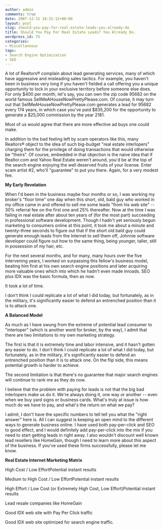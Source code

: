 ```yaml
---
author: admin
comments: true
date: 2007-12-31 18:31:12+00:00
layout: post
slug: should-you-pay-for-real-estate-leads-you-already-do
title: Should You Pay For Real Estate Leads? You Already Do.
wordpress_id: 75
categories:
- Miscellaneous
tags:
- Search Engine Optimization
- SEO
---
```


A lot of Realtors® complain about lead generating services, many of which have aggressive and misleading sales tactics.  For example, you haven't been in business very long if you haven't fielded a call offering you a unique opportunity to lock in your exclusive territory before someone else does.  For only $400 per month, let's say, you can own the zip code 95682 on the world famous SellMeAHouseNowPrettyPlease.com.  Of course, it may turn out that SellMeAHouseNowPrettyPlease.com generates a lead for 95682 every 174 years, in which case you've paid $835,200 for the opportunity to generate a $25,000 commission by the year 2181.

Most of us would agree that there are more effective ad buys one could make.

In addition to the bad feeling left by scam operators like this, many Realtors® object to the idea of such big-budget "real estate interlopers" charging them for the privilege of doing transactions that would otherwise be "theirs".  Of course, embedded in that objection is the naive idea that if Realtor.com and Yahoo Real Estate weren't around, you'd be at the top of the search engine enjoying the well deserved fruits of your license.  Enter scam artist #2, who'll "guarantee" to put you there.  Again, for a very modest fee.

**My Early Revelation**

When I'd been in the business maybe four months or so, I was working my broker's "floor time" one day when this short, old, bald guy who worked in my office came in and offered to sell me some leads "from his web site" -- 30% referral fee on the first one and 25% thereafter.  Now at the time I was failing in real estate after about ten years of (for the most part) succeeding in professional software development.  Though I hadn't yet seriously begun marketing to consumers online at this point, it took me about a minute and twenty-three seconds to figure out that if the short old bald guy could generate enough leads from the Internet to sell them off, Johnnie software developer could figure out how to the same thing, being younger, taller, still in possession of my hair, etc.

For the next several months, and for many, many hours over the five intervening years, I worked on surpassing this fellow's business model, beating him first at his own search engine positions and later acquiring more valuable ones which into which he hadn't even made inroads.  SEO plus IDX was the basic formula, then as now.

It took a lot of time.

I don't think I could replicate a lot of what I did today, but fortunately, as in the military, it's significantly easier to defend an entrenched position than it is to attack one.

**A Balanced Model**

As much as I have swung from the extreme of potential lead consumer to "interloper" (which is another word for broker, by the way), I admit that there are two limitations to my own marketing strategy.

The first is that it is extremely time and labor intensive, and it hasn't gotten any easier to do.  I don't think I could replicate a lot of what I did today, but fortunately, as in the military, it's significantly easier to defend an entrenched position than it is to attack one.  On the flip side, this means potential growth is harder to achieve.

The second limitation is that there's no guarantee that major search engines will continue to rank me as they do now.

I believe that the problem with paying for leads is not that the big bad interlopers make us do it.  We're always doing it, one way or another -- even when we buy yard signs or business cards.  What's truly at issue is how much do we have to pay, and what's the return on what we pay?

I admit, I don't have the specific numbers to tell tell you what the "right answer" here is.  All I can suggest is keeping an open mind to the different ways to generate business online.  I have used both pay-per-click and SEO to good effect, and I would definitely add pay-per-click into the mix if you need to start getting leads in right away.  I also wouldn't discount well known lead resellers like HomeGain, though I need to learn more about this aspect of the business.  If you've used these firms successfully, please let me know.







**Real Estate Internet Marketing Matrix**






High Cost / Low EffortPotential instant results


Medium to High Cost / Low EffortPotential instant results


High Effort / Low Cost
(or Extremely High Cost, Low Effort)Potential instant results






Lead resale companies like HomeGain


Good IDX web site with Pay Per Click traffic


Good IDX web site optimized for search engine traffic.



